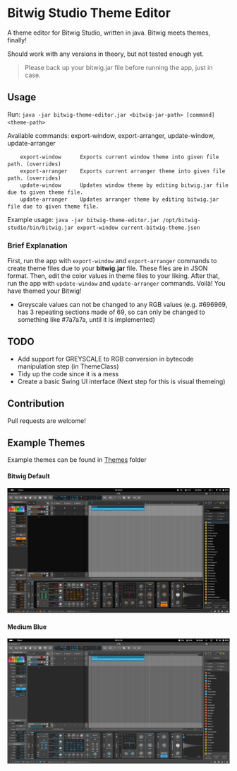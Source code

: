 
# Bitwig Studio Theme Editor

A theme editor for Bitwig Studio, written in java. Bitwig meets themes, finally!

Should work with any versions in theory, but not tested enough yet.

> Please back up your bitwig.jar file before running the app, just in case.

## Usage

Run: `java -jar bitwig-theme-editor.jar <bitwig-jar-path> [command] <theme-path>`

Available commands: export-window, export-arranger, update-window, update-arranger

```  
    export-window      Exports current window theme into given file path. (overrides)  
    export-arranger    Exports current arranger theme into given file path. (overrides)  
    update-window      Updates window theme by editing bitwig.jar file due to given theme file.  
    update-arranger    Updates arranger theme by editing bitwig.jar file due to given theme file.  
```  

Example usage: `java -jar bitwig-theme-editor.jar /opt/bitwig-studio/bin/bitwig.jar export-window current-bitwig-theme.json`

### Brief Explanation

First, run the app with `export-window` and `export-arranger` commands to create theme files due to your **bitwig.jar** file. These files are in JSON format. Then, edit the color values in theme files to your liking. After that, run the app with `update-window` and `update-arranger` commands. Voilà! You have themed your Bitwig!


- Greyscale values can not be changed to any RGB values (e.g. #696969, has 3 repeating sections made of 69, so can only be changed to something like #7a7a7a, until it is implemented)

## TODO

- Add support for GREYSCALE to RGB conversion in bytecode manipulation step (in ThemeClass)
- Tidy up the code since it is a mess
- Create a basic Swing UI interface (Next step for this is visual themeing)

## Contribution

Pull requests are welcome!

## Example Themes

Example themes can be found in [Themes](themes) folder

#### Bitwig Default

![Default Theme](themes/default.png)

#### Medium Blue

![Medium Blue Theme](themes/medium_blue.png)
